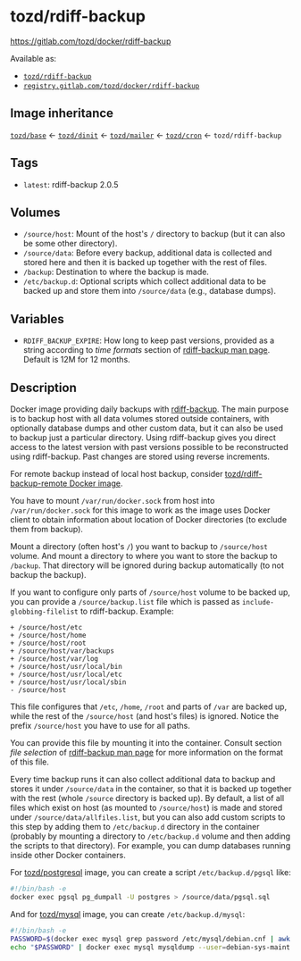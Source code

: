 # tozd/rdiff-backup

<https://gitlab.com/tozd/docker/rdiff-backup>

Available as:

- [`tozd/rdiff-backup`](https://hub.docker.com/r/tozd/rdiff-backup)
- [`registry.gitlab.com/tozd/docker/rdiff-backup`](https://gitlab.com/tozd/docker/rdiff-backup/container_registry)

## Image inheritance

[`tozd/base`](https://gitlab.com/tozd/docker/base) ← [`tozd/dinit`](https://gitlab.com/tozd/docker/dinit) ← [`tozd/mailer`](https://gitlab.com/tozd/docker/mailer) ← [`tozd/cron`](https://gitlab.com/tozd/docker/cron) ← `tozd/rdiff-backup`

## Tags

- `latest`: rdiff-backup 2.0.5

## Volumes

- `/source/host`: Mount of the host's `/` directory to backup (but it can also be some other directory).
- `/source/data`: Before every backup, additional data is collected and stored here and then it is backed up together with the rest of files.
- `/backup`: Destination to where the backup is made.
- `/etc/backup.d`: Optional scripts which collect additional data to be backed up and store them into `/source/data` (e.g., database dumps).

## Variables

- `RDIFF_BACKUP_EXPIRE`: How long to keep past versions, provided as a string according to
  _time formats_ section of [rdiff-backup man page](http://www.nongnu.org/rdiff-backup/rdiff-backup.1.html).
  Default is 12M for 12 months.

## Description

Docker image providing daily backups with [rdiff-backup](http://www.nongnu.org/rdiff-backup/).
The main purpose is to backup host with all data volumes stored outside containers, with
optionally database dumps and other custom data, but it can also be used to backup
just a particular directory. Using rdiff-backup gives you direct access to the latest version
with past versions possible to be reconstructed using rdiff-backup. Past changes are stored
using reverse increments.

For remote backup instead of local host backup, consider
[tozd/rdiff-backup-remote Docker image](https://gitlab.com/tozd/docker/rdiff-backup-remote).

You have to mount `/var/run/docker.sock` from host into `/var/run/docker.sock` for this image
to work as the image uses Docker client to obtain information about location of
Docker directories (to exclude them from backup).

Mount a directory (often host's `/`) you want to backup to `/source/host` volume.
And mount a directory to where you want to store the backup to `/backup`. That directory
will be ignored during backup automatically (to not backup the backup).

If you want to configure only parts of `/source/host` volume to be backed up, you can provide
a `/source/backup.list` file which is passed as `include-globbing-filelist` to rdiff-backup.
Example:

```
+ /source/host/etc
+ /source/host/home
+ /source/host/root
+ /source/host/var/backups
+ /source/host/var/log
+ /source/host/usr/local/bin
+ /source/host/usr/local/etc
+ /source/host/usr/local/sbin
- /source/host
```

This file configures that `/etc`, `/home`, `/root` and parts of `/var` are backed up, while the
rest of the `/source/host` (and host's files) is ignored.
Notice the prefix `/source/host` you have to use for all paths.

You can provide this file by mounting it into the container.
Consult section _file selection_ of [rdiff-backup man page](http://www.nongnu.org/rdiff-backup/rdiff-backup.1.html)
for more information on the format of this file.

Every time backup runs it can also collect additional data to backup and stores it under
`/source/data` in the container, so that it is backed up together with the rest (whole `/source`
directory is backed up). By default, a list of all files which exist on host (as mounted to `/source/host`) is made
and stored under `/source/data/allfiles.list`, but you can also add custom scripts to this step
by adding them to `/etc/backup.d` directory in the container (probably by mounting a directory to `/etc/backup.d`
volume and then adding the scripts to that directory).
For example, you can dump databases running inside other Docker containers.

For [tozd/postgresql](https://gitlab.com/tozd/docker/postgresql) image, you can create a script `/etc/backup.d/pgsql` like:

```bash
#!/bin/bash -e
docker exec pgsql pg_dumpall -U postgres > /source/data/pgsql.sql
```

And for [tozd/mysql](https://gitlab.com/tozd/docker/mysql) image, you can create `/etc/backup.d/mysql`:

```bash
#!/bin/bash -e
PASSWORD=$(docker exec mysql grep password /etc/mysql/debian.cnf | awk '{print $3}' | head -1)
echo "$PASSWORD" | docker exec mysql mysqldump --user=debian-sys-maint --password="$PASSWORD" --all-databases > /source/data/mysql.sql
```
